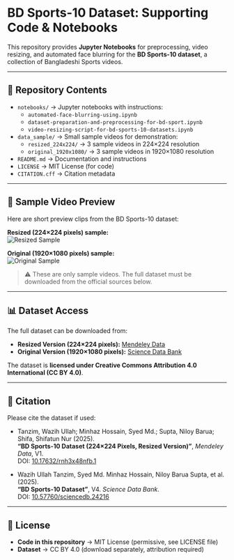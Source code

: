 # BD Sports-10 Dataset: Supporting Code & Notebooks

This repository provides **Jupyter Notebooks** for preprocessing, video resizing, and automated face blurring for the **BD Sports-10 dataset**, a collection of Bangladeshi Sports videos.

---

## 📂 Repository Contents
- `notebooks/` → Jupyter notebooks with instructions:
  - `automated-face-blurring-using.ipynb`
  - `dataset-preparation-and-preprocessing-for-bd-sport.ipynb`
  - `video-resizing-script-for-bd-sports-10-datasets.ipynb`
- `data_sample/` → Small sample videos for demonstration:
  - `resized_224x224/` → 3 sample videos in 224×224 resolution
  - `original_1920x1080/` → 3 sample videos in 1920×1080 resolution
- `README.md` → Documentation and instructions
- `LICENSE` → MIT License (for code)
- `CITATION.cff` → Citation metadata

---

## 🎥 Sample Video Preview
Here are short preview clips from the BD Sports-10 dataset:

**Resized (224×224 pixels) sample:**  
![Resized Sample](data_sample/resized_224x224/sample_video.gif)

**Original (1920×1080 pixels) sample:**  
![Original Sample](data_sample/original_1920x1080/sample_video.gif)

> ⚠️ These are only sample videos. The full dataset must be downloaded from the official sources below.

---

## 📊 Dataset Access
The full dataset can be downloaded from:

- **Resized Version (224×224 pixels):** [Mendeley Data](https://data.mendeley.com/datasets/rnh3x48nfb/1)  
- **Original Version (1920×1080 pixels):** [Science Data Bank](https://doi.org/10.57760/sciencedb.24216)  

The dataset is **licensed under Creative Commons Attribution 4.0 International (CC BY 4.0)**.

---

## 📜 Citation
Please cite the dataset if used:

- Tanzim, Wazih Ullah; Minhaz Hossain, Syed Md.; Supta, Niloy Barua; Shifa, Shifatun Nur (2025).  
  **“BD Sports-10 Dataset (224×224 Pixels, Resized Version)”**, *Mendeley Data*, V1.  
  DOI: [10.17632/rnh3x48nfb.1](https://doi.org/10.17632/rnh3x48nfb.1)  

- Wazih Ullah Tanzim, Syed Md. Minhaz Hossain, Niloy Barua Supta, et al. (2025).  
  **“BD Sports-10 Dataset”**, V4. *Science Data Bank*.  
  DOI: [10.57760/sciencedb.24216](https://doi.org/10.57760/sciencedb.24216)  

---

## 📄 License

- **Code in this repository** → MIT License (permissive, see LICENSE file)  
- **Dataset** → CC BY 4.0 (download separately, attribution required)
